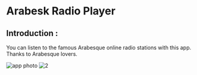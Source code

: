 
# Arabesk Radio Player

## Introduction :

You can listen to the famous Arabesque online radio stations with this app.
Thanks to Arabesque lovers.


![app photo](https://github.com/user-attachments/assets/281a18b2-26ff-4352-9b64-885ec28fc357)
![2](https://github.com/user-attachments/assets/d9c87fbe-076c-4516-9b86-803261baf603)
